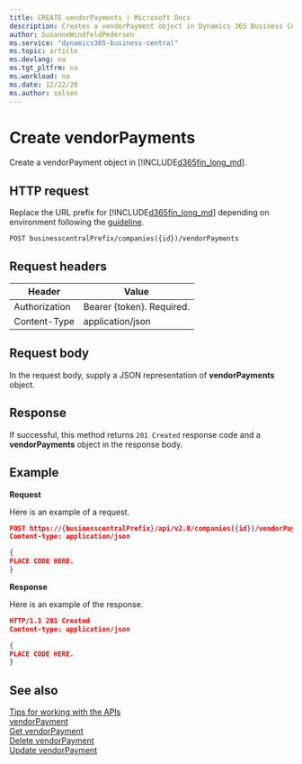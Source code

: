 ```yaml
---
title: CREATE vendorPayments | Microsoft Docs
description: Creates a vendorPayment object in Dynamics 365 Business Central.
author: SusanneWindfeldPedersen
ms.service: "dynamics365-business-central"
ms.topic: article
ms.devlang: na
ms.tgt_pltfrm: na
ms.workload: na
ms.date: 12/22/20
ms.author: solsen
---
```


# Create vendorPayments
Create a vendorPayment object in [!INCLUDE[d365fin_long_md](../../includes/d365fin_long_md.md)].

## HTTP request
Replace the URL prefix for [!INCLUDE[d365fin_long_md](../../includes/d365fin_long_md.md)] depending on environment following the [guideline](../../v2.0/endpoints-apis-for-dynamics.md).

```
POST businesscentralPrefix/companies({id})/vendorPayments
```

## Request headers

|Header         |Value                    |
|---------------|-------------------------|
|Authorization  |Bearer {token}. Required.|
|Content-Type   |application/json         |

## Request body
In the request body, supply a JSON representation of **vendorPayments** object.

## Response
If successful, this method returns ```201 Created``` response code and a **vendorPayments** object in the response body.

## Example

**Request**

Here is an example of a request.

```json
POST https://{businesscentralPrefix}/api/v2.0/companies({id})/vendorPayments
Content-type: application/json

{
PLACE CODE HERE.
}
```

**Response**

Here is an example of the response. 

```json
HTTP/1.1 201 Created
Content-type: application/json

{
PLACE CODE HERE.
}
```


## See also
[Tips for working with the APIs](/dynamics365/business-central/dev-itpro/developer/devenv-connect-apps-tips)     
[vendorPayment](../resources/dynamics_vendorPayment.md)  
[Get vendorPayment](dynamics_vendorPayment_Get.md)   
[Delete vendorPayment](dynamics_vendorPayment_Delete.md)   
[Update vendorPayment](dynamics_vendorPayment_Update.md)   


